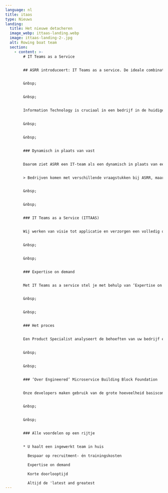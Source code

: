 ```yaml
---
language: nl
title: itaas
type: Nieuws
landing:
  title: Het nieuwe detacheren
  image_webp: ittaas-landing.webp
  image: ittaas-landing-2-.jpg
  alt: Rowing boat team
  section:
    - content: >-
        # IT Teams as a Service


        ## ASRR introduceert: IT Teams as a service. De ideale combinatie van software development en IT-detachering in één.


        &nbsp;


        &nbsp;


        Information Technology is cruciaal in een bedrijf in de huidige maatschappij. Door de digitalisering van de markt is er een enorme vraag naar software development en IT-kennis. IT is echter een erg breed vlak, en er zijn steeds vaker een heel scala aan expertises nodig. Niet elk bedrijf kan of wil zich een eigen IT-tak veroorloven waardoor men al snel uitkomt op losse externe IT’ers of rigide preferred suppliers. Deze aanpak is niet efficiënt. De recruitment- en inwerkkosten zijn groot, bedrijven worden geketend aan starre langdurige contracten en dan blijkt toch nog een groot deel van de opdracht buiten de scope van de uitvoerder te vallen.


        &nbsp;


        &nbsp;


        ### Dynamisch in plaats van vast


        Daarom ziet ASRR een IT-team als een dynamisch in plaats van een vast component. Er kan op vrijblijvende basis een team worden ingehuurd voor korte, of lange termijn om de benodigde werkzaamheden uit te voeren. 


        > Bedrijven komen met verschillende vraagstukken bij ASRR, maar allen zijn op zoek naar technische- en IT-kennis in de vorm van software development. Dit is noodzakelijk om aan interne digitaliserings- en automatiseringsdoelen te voldoen. Deze doelstellingen zijn lang niet altijd vrijwillig, aangezien de huidige IT-infrastructuur is verouderd en om de plek in de markt te houden is innovatie nodig. Oude IT-systemen moeten op termijn worden uit gefaseerd, maar worden idealiter nog wel aangesloten op het nieuwe systeem. Daarnaast zijn ‘business insights’ noodzakelijk voor de doorontwikkeling van het bedrijf. Maar hoe transformeer je ruwe bedrijfsdata tot waardevolle inzichten? Al deze punten hangen direct samen met de winstgevendheid en competitiviteit van het bedrijf.


        &nbsp;


        &nbsp;


        ### IT Teams as a Service (ITTAAS)


        Wij werken van visie tot applicatie en verzorgen een volledig ontzorgd IT-development traject. Met een ASRR IT-team lijkt het alsof je een volledig ingewerkte IT-afdeling tijdelijk aan jouw bedrijf toevoegt. Hierbij je je niet druk over of-je-wel-of-niet de juiste expertises hebt aangenomen. De modulaire aanpak van ASRR combineert de snelheid en solide bouw van een gestandaardiseerde aanpak, met alle voordelen van een ‘cutting edge’ applicatie op maat. Je wijkt niet af van je huidige processen en houdt toch helder zicht op de tijdlijn, productie en oplevering.


        &nbsp;


        &nbsp;


        ### Expertise on demand


        Met IT Teams as a service stel je met behulp van ‘Expertise on Demand’ zelf een projectteam samen, precies op maat van de opdracht. ASRR heeft alle nodige expertises in-house en heeft alvast wat voorwerk gedaan in de vorm van Microservices. Dit zijn ge-over-engineerde bouwstenen die de basis vormen van de tool of applicatie. Deze zijn of the shelve beschikbaar en direct te implementeren. De bouwstenen in de zogenaamde fundering hebben alle test al doorstaan, zodat onze analytische IT-pioniers kunnen focussen op wat belangrijk is: echte innovatie.


        &nbsp;


        &nbsp;


        ### Het proces


        Een Product Specialist analyseert de behoeften van uw bedrijf en geeft aan wat de technische benodigdheden zijn voor het realiseren van de taak. Vervolgens bieden wij een team aan dat samengesteld is op basis van uw project. Dit team bevat altijd de juiste expertise, waardoor het probleem op de juiste en meest efficiënte manier wordt opgelost. De leden van team zijn al op elkaar ingewerkt en hebben vaker samengewerkt in stressvolle en complexe situaties.


        &nbsp;


        &nbsp;


        ### ‘Over Engineered’ Microservice Building Block Foundation


        Onze developers maken gebruik van de grote hoeveelheid basiscomponenten die deel uitmaken van de bibliotheek van ASRR. Deze componenten zijn modulair opgezet in een microservice structuur. Dit betekent dat een deel van de opdracht kan worden opgezet door een mix en match te maken van onze componenten, zodat er gefocust kan worden op het maatwerk. De componenten zijn gebouwd met schaalbaarheid en de toekomst in gedachte, waardoor deze nog robuuster en beter getest zijn dan reguliere code.


        &nbsp;


        &nbsp;


        ### Alle voordelen op een rijtje


        * U haalt een ingewerkt team in huis

          Bespaar op recruitment- én trainingskosten

          Expertise on demand

          Korte doorlooptijd

          Altijd de 'latest and greatest
---
```

